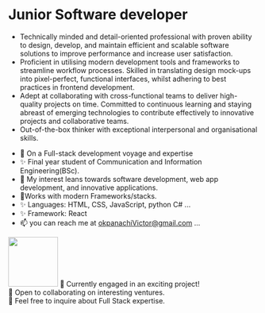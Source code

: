 # Junior Software developer
+ Technically minded and detail-oriented professional with proven ability to design, develop, and maintain efficient and scalable software solutions to improve performance and increase user satisfaction.
+ Proficient in utilising modern development tools and frameworks to streamline workflow processes. Skilled in translating design mock-ups into pixel-perfect, functional interfaces, whilst adhering to best practices in frontend development.
+  Adept at collaborating with cross-functional teams to deliver high-quality projects on time. Committed to continuous learning and staying abreast of emerging technologies to contribute effectively to innovative projects and collaborative teams.
+  Out-of-the-box thinker with exceptional interpersonal and organisational skills.


- 👋 On a Full-stack development voyage and expertise
- ✨ Final year student of Communication and Information Engineering(BSc). 
- 👀 My interest leans towards software development, web app development, and innovative applications.
- 🌱Works with modern Frameworks/stacks.
- ✨ Languages:  HTML, CSS, JavaScript, python C# ...
- ✨ Framework: React
- 📫 you can reach me at okpanachiVictor@gmail.com ...

<!---
Fibechola24/Fibechola24 is a ✨ special ✨ repository because its `README.md` (this file) appears on your GitHub profile.
You can click the Preview link to take a look at your changes.
--->

<img src="https://cdn-icons-png.flaticon.com/512/5360/5360770.png" width="100" height="100">
🔭 Currently engaged in an exciting project!
<br>👯 Open to collaborating on interesting ventures.
<br>💬 Feel free to inquire about Full Stack expertise. 




